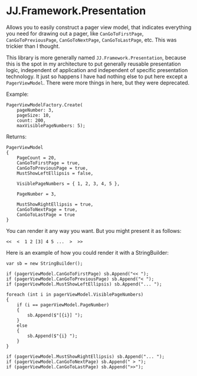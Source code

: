 ﻿# JJ.Framework.Presentation

Allows you to easily construct a pager view model, that indicates everything you need for drawing out a pager, like `CanGoToFirstPage`, `CanGoToPreviousPage`, `CanGoToNextPage`, `CanGoToLastPage`, etc. This was trickier than I thought.

This library is more generally named `JJ.Framework.Presentation`, because this is the spot in my architecture to put generally reusable presentation logic, independent of application and independent of specific presentation technology. It just so happens I have had nothing else to put here except a `PagerViewModel`. There were more things in here, but they were deprecated.

Example:

	PagerViewModelFactory.Create(
		pageNumber: 3, 
		pageSize: 10, 
		count: 200, 
		maxVisiblePageNumbers: 5);

Returns:

	PagerViewModel
	{
		PageCount = 20,
		CanGoToFirstPage = true,
		CanGoToPreviousPage = true,
		MustShowLeftEllipsis = false,

		VisiblePageNumbers = { 1, 2, 3, 4, 5 },

		PageNumber = 3,

		MustShowRightEllipsis = true,
		CanGoToNextPage = true, 
		CanGoToLastPage = true
	}

You can render it any way you want. But you might present it as follows:

	<<  <  1 2 [3] 4 5 ...  >  >>

Here is an example of how you could render it with a StringBuilder:

    var sb = new StringBuilder();

    if (pagerViewModel.CanGoToFirstPage) sb.Append("<< ");
    if (pagerViewModel.CanGoToPreviousPage) sb.Append("< ");
    if (pagerViewModel.MustShowLeftEllipsis) sb.Append("... ");

    foreach (int i in pagerViewModel.VisiblePageNumbers)
    {
        if (i == pagerViewModel.PageNumber)
        {
            sb.Append($"[{i}] ");
        }
        else
        {
            sb.Append($"{i} ");
        }
    }

    if (pagerViewModel.MustShowRightEllipsis) sb.Append("... ");
    if (pagerViewModel.CanGoToNextPage) sb.Append(" > ");
    if (pagerViewModel.CanGoToLastPage) sb.Append(">>");
